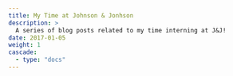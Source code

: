```yaml
---
title: My Time at Johnson & Jonhson
description: >
  A series of blog posts related to my time interning at J&J!
date: 2017-01-05
weight: 1
cascade:
  - type: "docs"
---
```

